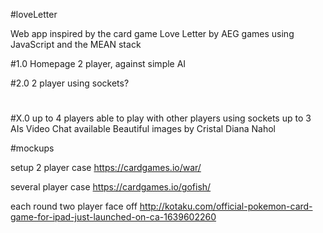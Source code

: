 #loveLetter

Web app inspired by the card game Love Letter by AEG games using JavaScript and the MEAN stack

#1.0
Homepage
2 player, against simple AI

#2.0
2 player using sockets?

#
#
#
#X.0
up to 4 players
able to play with other players using sockets up to 3 AIs
Video Chat available
Beautiful images by Cristal Diana Nahol


#mockups

setup
2 player case
https://cardgames.io/war/

several player case
https://cardgames.io/gofish/

each round two player face off
http://kotaku.com/official-pokemon-card-game-for-ipad-just-launched-on-ca-1639602260
